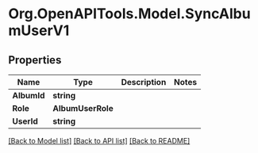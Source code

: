 # Org.OpenAPITools.Model.SyncAlbumUserV1

## Properties

Name | Type | Description | Notes
------------ | ------------- | ------------- | -------------
**AlbumId** | **string** |  | 
**Role** | **AlbumUserRole** |  | 
**UserId** | **string** |  | 

[[Back to Model list]](../../README.md#documentation-for-models) [[Back to API list]](../../README.md#documentation-for-api-endpoints) [[Back to README]](../../README.md)

